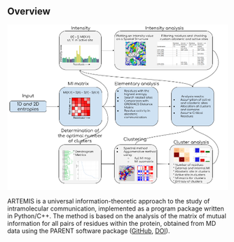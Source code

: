 ## Overview

![Framework scheme](pics/framework_scheme.png)

ARTEMIS is a universal information-theoretic approach to the study of intramolecular communication, implemented as a program package written in Python/C++. The method is based on the analysis of the matrix of mutual information for all pairs of residues within the protein, obtained from MD data using the PARENT software package ([GitHub](https://github.com/markusfleck/PARENT), [DOI](https://doi.org/10.1021/acs.jctc.5b01217)).


